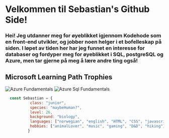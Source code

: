 <h1>Velkommen til Sebastian's Github Side!</h1>

<h3 align="left">         Hei! Jeg utdanner meg for øyeblikket igjennom Kodehode som en front-end utvikler, og jobber noen helger i et bofelleskap på siden. I løpet av tiden her har jeg funnet en interesse for databaser og fordyper meg for øyeblikket i SQL, postgreSQL og Azure, men tar gjerne på meg å lære andre ting også!</h3>

## Microsoft Learning Path Trophies

![Azure Fundamentals](https://learn.microsoft.com/en-us/training/achievements/microsoft-azure-fundamentals-describe-cloud-concepts.svg)
![Azure Sql Fundamentals](https://learn.microsoft.com/en-us/training/achievements/azure-sql-fundamentals.svg)

```javascript
  const Sebastian = {
           class: "junior",
           species: "maybeHuman?",
           level: 26,
           background: "biology", 
           languages: ["norwegian", "english", "HTML", "CSS", "javascript", "SQL", "react"],
           hobbies: ["animalLover", "music", "gaming", "D&D", "hiking"], 
          }
